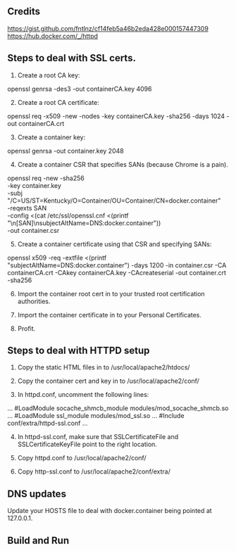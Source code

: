 ## Credits
https://gist.github.com/fntlnz/cf14feb5a46b2eda428e000157447309
https://hub.docker.com/_/httpd

## Steps to deal with SSL certs.

1. Create a root CA key:

openssl genrsa -des3 -out containerCA.key 4096 

2. Create a root CA certificate:

openssl req -x509 -new -nodes -key containerCA.key -sha256 -days 1024 -out containerCA.crt

3. Create a container key:

openssl genrsa -out container.key 2048

4. Create a container CSR that specifies SANs (because Chrome is a pain).

openssl req -new -sha256 \
    -key container.key \
    -subj "/C=US/ST=Kentucky/O=Container/OU=Container/CN=docker.container" \
    -reqexts SAN \
    -config <(cat /etc/ssl/openssl.cnf <(printf "\n[SAN]\nsubjectAltName=DNS:docker.container")) \
    -out container.csr

5. Create a container certificate using that CSR and specifying SANs:

openssl x509 -req -extfile <(printf "subjectAltName=DNS:docker.container") -days 1200 -in container.csr -CA containerCA.crt -CAkey containerCA.key -CAcreateserial -out container.crt -sha256

6. Import the container root cert in to your trusted root certification authorities.

7. Import the container certificate in to your Personal Certificates.

8. Profit.

## Steps to deal with HTTPD setup

1. Copy the static HTML files in to /usr/local/apache2/htdocs/

2. Copy the container cert and key in to /usr/local/apache2/conf/

3. In httpd.conf, uncomment the following lines:

...
#LoadModule socache_shmcb_module modules/mod_socache_shmcb.so
...
#LoadModule ssl_module modules/mod_ssl.so
...
#Include conf/extra/httpd-ssl.conf
...

4. In httpd-ssl.conf, make sure that SSLCertificateFile and SSLCertificateKeyFile point to the right location.

5. Copy httpd.conf to /usr/local/apache2/conf/

6. Copy http-ssl.conf to /usr/local/apache2/conf/extra/

## DNS updates

Update your HOSTS file to deal with docker.container being pointed at 127.0.0.1.

## Build and Run